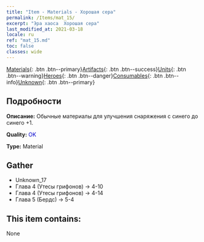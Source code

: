 ```yaml
---
title: "Item - Materials - Хорошая сера"
permalink: /Items/mat_15/
excerpt: "Эра хаоса  Хорошая сера"
last_modified_at: 2021-03-18
locale: ru
ref: "mat_15.md"
toc: false
classes: wide
---
```

 [Materials](/ru/Items/){: .btn .btn--primary}[Artifacts](/ru/Items/Artifacts/){: .btn .btn--success}[Units](/ru/Items/Units/){: .btn .btn--warning}[Heroes](/ru/Items/Heroes/){: .btn .btn--danger}[Consumables](/ru/Items/Consumables/){: .btn .btn--info}[Unknown](/ru/Items/Unknown/){: .btn .btn--primary}

## Подробности
 **Описание:** Обычные материалы для улучшения снаряжения c синего до синего +1.

 **Quality:** <span style="color: #0000CD">OK</span>

 **Type:** Material

## Gather

*    Unknown_17 
*    Глава 4 (Утесы грифонов) -> 4-10 
*    Глава 4 (Утесы грифонов) -> 4-14 
*    Глава 5 (Бердс) -> 5-4 

## This item contains:

  None


